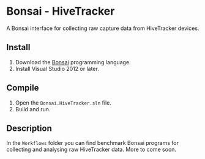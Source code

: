 # Bonsai - HiveTracker

A Bonsai interface for collecting raw capture data from HiveTracker devices.

## Install

1. Download the [Bonsai](http://bonsai-rx.org) programming language.
2. Install Visual Studio 2012 or later.

## Compile

1. Open the `Bonsai.HiveTracker.sln` file.
2. Build and run.

## Description

In the `Workflows` folder you can find benchmark Bonsai programs for collecting and analysing raw HiveTracker data. More to come soon.